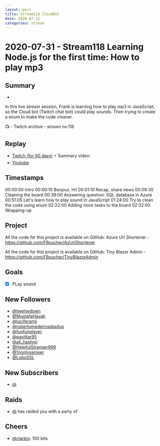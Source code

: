 ```yaml
---
layout: post
title: Stream118 CloudBot
date: 2020-07-31
categories: stream
---
```



# 2020-07-31 - Stream118 Learning Node.js for the first time: How to play mp3

## Summary
-

In this live stream session, Frank is learning how to play mp3 in JavaScript, so the Cloud bot (Twitch chat bot) could play sounds. Then trying to create a enum to make the code cleaner.

📺 - Twitch archive - stream no.118

## Replay


- [Twitch (for 60 days)](https://www.twitch.tv/videos/)
⚡ Summary video:
- [Youtube](https://youtu.be/0uwnS8UaUeg)


## Timestamps


00:00:00 Intro
00:00:10 Bonjour, Hi!
00:01:10 Recap, share news
00:09:30 Cleaning the board 
00:39:00 Answering question: SQL database in Azure
00:51:05 Let's learn how to play sound in JavaScript
01:24:00 Try to clean the code using enum 
02:22:00 Adding more tasks to the board
02:32:00 Wrapping-up 


Project
-------

All the code for this project is available on GitHub: Azure Url Shortener - https://github.com/FBoucher/AzUrlShortener

All the code for this project is available on GitHub: Tiny Blazor Admin - https://github.com/FBoucher/TinyBlazorAdmin


Goals
-----

- [X] PLay sound


New Followers
-------------

- [@twelvedown](https://www.twitch.tv/twelvedown)
- [@MustafaHayati](https://www.twitch.tv/MustafaHayati)
- [@luciferamji](https://www.twitch.tv/luciferamji)
- [@robertomedeirosdasilva](https://www.twitch.tv/robertomedeirosdasilva)
- [@funfunplayer](https://www.twitch.tv/funfunplayer)
- [@pavittar95](https://www.twitch.tv/pavittar95)
- [@ali_hashmi](https://www.twitch.tv/ali_hashmi)
- [@HelpfulStranger999](https://www.twitch.tv/HelpfulStranger999)
- [@1nonlysameer](https://www.twitch.tv/1nonlysameer)
- [@LoboSSL](https://www.twitch.tv/LoboSSL)


New Subscribers
---------------

- [@](https://www.twitch.tv/)


Raids
------

- [@](https://www.twitch.tv/) has raided you with a party of 



Cheers
------

- [@clarkio](https://www.twitch.tv/clarkio): 100 bits

